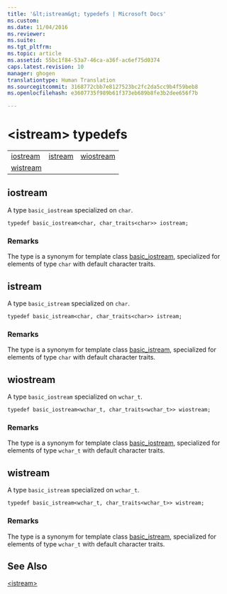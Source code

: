 ```yaml
---
title: '&lt;istream&gt; typedefs | Microsoft Docs'
ms.custom: 
ms.date: 11/04/2016
ms.reviewer: 
ms.suite: 
ms.tgt_pltfrm: 
ms.topic: article
ms.assetid: 55bc1f84-53a7-46ca-a36f-ac6ef75d0374
caps.latest.revision: 10
manager: ghogen
translationtype: Human Translation
ms.sourcegitcommit: 3168772cbb7e8127523bc2fc2da5cc9b4f59beb8
ms.openlocfilehash: e3607735f989b61f373eb689b8fe3b2dee656f7b

---
```

# &lt;istream&gt; typedefs
||||  
|-|-|-|  
|[iostream](#iostream)|[istream](#istream)|[wiostream](#wiostream)|  
|[wistream](#wistream)|  
  
##  <a name="iostream"></a>  iostream  
 A type `basic_iostream` specialized on `char`.  
  
```  
typedef basic_iostream<char, char_traits<char>> iostream;  
```  
  
### Remarks  
 The type is a synonym for template class [basic_iostream](../standard-library/basic-iostream-class.md), specialized for elements of type `char` with default character traits.  
  
##  <a name="istream"></a>  istream  
 A type `basic_istream` specialized on `char`.  
  
```  
typedef basic_istream<char, char_traits<char>> istream;  
```  
  
### Remarks  
 The type is a synonym for template class [basic_istream](../standard-library/basic-istream-class.md), specialized for elements of type `char` with default character traits.  
  
##  <a name="wiostream"></a>  wiostream  
 A type `basic_iostream` specialized on `wchar_t`.  
  
```  
typedef basic_iostream<wchar_t, char_traits<wchar_t>> wiostream;  
```  
  
### Remarks  
 The type is a synonym for template class [basic_iostream](../standard-library/basic-iostream-class.md), specialized for elements of type `wchar_t` with default character traits.  
  
##  <a name="wistream"></a>  wistream  
 A type `basic_istream` specialized on `wchar_t`.  
  
```  
typedef basic_istream<wchar_t, char_traits<wchar_t>> wistream;  
```  
  
### Remarks  
 The type is a synonym for template class [basic_istream](../standard-library/basic-istream-class.md), specialized for elements of type `wchar_t` with default character traits.  
  
## See Also  
 [\<istream>](../standard-library/istream.md)




<!--HONumber=Jan17_HO2-->


